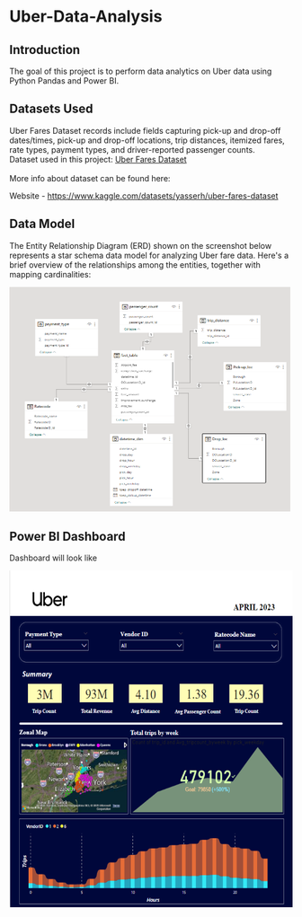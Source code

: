 # Uber-Data-Analysis
<h2>Introduction</h2>
The goal of this project is to perform data analytics on Uber data using Python Pandas and Power BI.
<h2>Datasets Used</h2>
Uber Fares Dataset records include fields capturing pick-up and drop-off dates/times, pick-up and drop-off locations, trip distances, itemized fares, rate types, payment types, and driver-reported passenger counts.<br>
Dataset used in this project: <a href="https://www.kaggle.com/datasets/yasserh/uber-fares-dataset">Uber Fares Dataset</a>
<br><br>
More info about dataset can be found here:

Website - <a href="(https://www.kaggle.com/datasets/yasserh/uber-fares-dataset)">https://www.kaggle.com/datasets/yasserh/uber-fares-dataset</a><br>
<h2>Data Model</h2>

The Entity Relationship Diagram (ERD) shown on the screenshot below represents a star schema data model for analyzing Uber fare data. Here's a brief overview of the relationships among the entities, 
together with mapping cardinalities:

<img src="Data-Model.png" width = "500" height="400">
<h2>Power BI Dashboard</h2>

Dashboard will look like




<img src="Dashboard.png" height="600">
